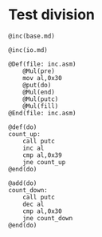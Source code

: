 # Test division

```
@inc(base.md)
```

```
@inc(io.md)
```

```
@Def(file: inc.asm)
	@Mul(pre)
	mov al,0x30
	@put(do)
	@Mul(end)
	@Mul(putc)
	@Mul(fill)
@End(file: inc.asm)
```

```
@def(do)
count_up:
	call putc
	inc al
	cmp al,0x39
	jne count_up
@end(do)
```

```
@add(do)
count_down:
	call putc
	dec al
	cmp al,0x30
	jne count_down
@end(do)
```
